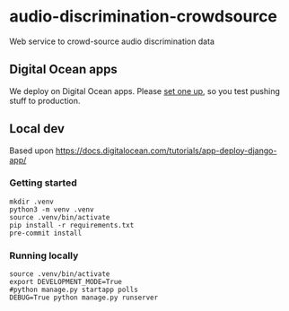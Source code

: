 # audio-discrimination-crowdsource

Web service to crowd-source audio discrimination data

## Digital Ocean apps

We deploy on Digital Ocean apps. Please [set one
up](https://docs.digitalocean.com/tutorials/app-deploy-django-app/), so
you test pushing stuff to production.

## Local dev

Based upon https://docs.digitalocean.com/tutorials/app-deploy-django-app/

### Getting started

```
mkdir .venv
python3 -m venv .venv
source .venv/bin/activate
pip install -r requirements.txt
pre-commit install
```

### Running locally

```
source .venv/bin/activate
export DEVELOPMENT_MODE=True
#python manage.py startapp polls
DEBUG=True python manage.py runserver
```
